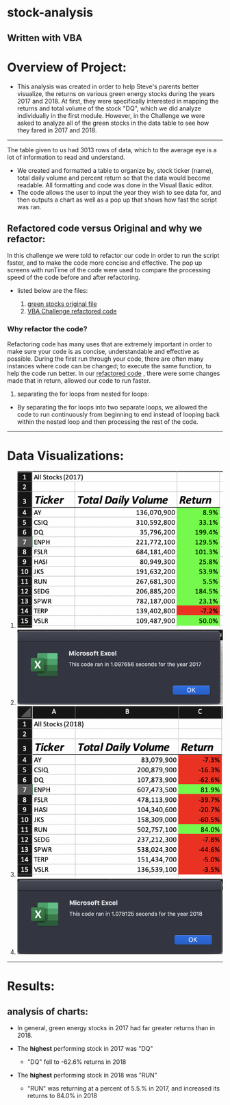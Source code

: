 # stock-analysis
Written with VBA
---

# **Overview of Project:**

- This analysis was created in order to help Steve's parents better visualize, the returns on various green energy stocks during the years 2017 and 2018.   At first, they were specifically interested in mapping the returns and total volume of the stock "DQ", which we did analyze individually in the first module.  However, in the Challenge we were asked to analyze all of the green stocks in the data table to see how they fared in 2017 and 2018.
 
--- 

The table given to us had 3013 rows of data, which to the average eye is a lot of information to read and understand.  

- We created and formatted a table to organize by, stock ticker (name), total daily volume and percent return so that the data would become readable.  All formatting and code was done in the Visual Basic editor.  
- The code allows the user to input the year they wish to see data for, and then outputs a chart as well as a pop up that shows how fast the script was ran.
	
## Refactored code versus Original and why we refactor:
In this challenge we were told to refactor our code in order to run the script faster, and to make the code more concise and effective.  The pop up screens with runTime of the code were used to compare the processing speed of the code before and after refactoring.
- listed below are the files:

	1) [green stocks original file](stock-analysis/green_stocks.xlsm")
	2) [VBA Challenge refactored code](stock-analysis/VBA_Challenge.xlsm)

### Why refactor the code?

Refactoring code has many uses that are extremely important in order to make sure your code is as concise, understandable and effective as possible. During the first run through your code, there are often many instances where code can be changed; to execute the same function, to help the code run better.  In our [refactored code](stock-analysis/VBA_Challenge.xlsm) , there were some changes made that in return, allowed our code to run faster.

1) separating the for loops from nested for loops:
- By separating the for loops into two separate loops, we allowed the code to run continuously from beginning to end instead of looping back within the nested loop and then processing the rest of the code.
 	
---
# Data Visualizations:

1) ![stock-analysis-2017](resources/stock-analysis-2017.png)
2) ![pre-refactor-2017](resources/pre-refactor-2017.png)
3) ![stock-analysis-2018](resources/stock-analysis-2018.png)
4) ![pre-refactor-2018](resources/pre-refactor-2018.png)
---
# Results:

## analysis of charts:
- In general, green energy stocks in 2017 had far greater returns than in 2018.

- The **highest** performing stock in 2017 was "DQ"
	* "DQ" fell to -62.6% returns in 2018

- The **highest** performing stock in 2018 was "RUN"
	* "RUN" was returning at a percent of 5.5.% in 2017, and increased its returns to 84.0% in 2018
 
